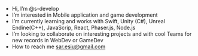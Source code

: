 - Hi, I’m @s-develop
- I’m interested in Mobile application and game development
- I’m currently learning and works with Swift, Unity (C#), Unreal Endine(C++), JavaScrip, React, Phaser.js, Node.js
- I’m looking to collaborate on interesting projects and with cool Teams for new records in WebDev or GameDev
- How to reach me sar.esiu@gmail.com

<!---
s-develop/s-develop is a ✨ special ✨ repository because its `README.md` (this file) appears on your GitHub profile.
You can click the Preview link to take a look at your changes.
--->
